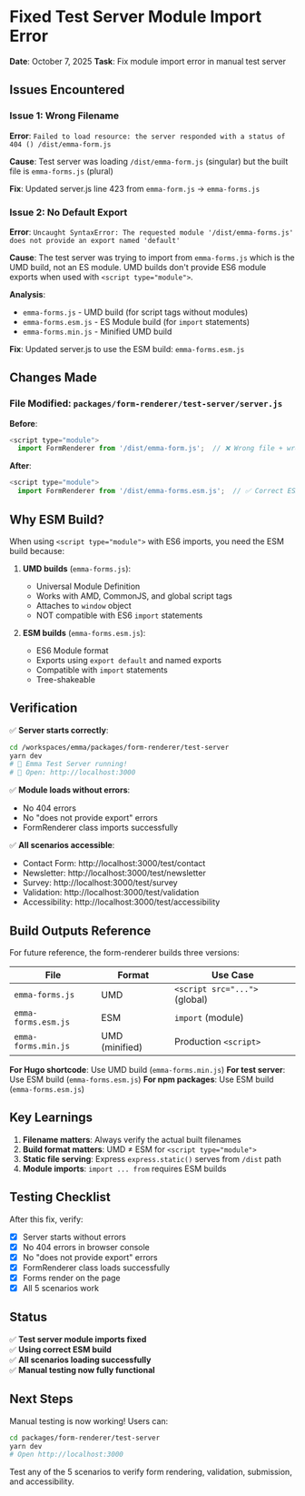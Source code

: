 # Fixed Test Server Module Import Error

**Date**: October 7, 2025
**Task**: Fix module import error in manual test server

## Issues Encountered

### Issue 1: Wrong Filename
**Error**: `Failed to load resource: the server responded with a status of 404 () /dist/emma-form.js`

**Cause**: Test server was loading `/dist/emma-form.js` (singular) but the built file is `emma-forms.js` (plural)

**Fix**: Updated server.js line 423 from `emma-form.js` → `emma-forms.js`

### Issue 2: No Default Export
**Error**: `Uncaught SyntaxError: The requested module '/dist/emma-forms.js' does not provide an export named 'default'`

**Cause**: The test server was trying to import from `emma-forms.js` which is the UMD build, not an ES module. UMD builds don't provide ES6 module exports when used with `<script type="module">`.

**Analysis**:
- `emma-forms.js` - UMD build (for script tags without modules)
- `emma-forms.esm.js` - ES Module build (for `import` statements)
- `emma-forms.min.js` - Minified UMD build

**Fix**: Updated server.js to use the ESM build: `emma-forms.esm.js`

## Changes Made

### File Modified: `packages/form-renderer/test-server/server.js`

**Before**:
```javascript
<script type="module">
  import FormRenderer from '/dist/emma-form.js';  // ❌ Wrong file + wrong build
```

**After**:
```javascript
<script type="module">
  import FormRenderer from '/dist/emma-forms.esm.js';  // ✅ Correct ESM build
```

## Why ESM Build?

When using `<script type="module">` with ES6 imports, you need the ESM build because:

1. **UMD builds** (`emma-forms.js`):
   - Universal Module Definition
   - Works with AMD, CommonJS, and global script tags
   - Attaches to `window` object
   - NOT compatible with ES6 `import` statements

2. **ESM builds** (`emma-forms.esm.js`):
   - ES6 Module format
   - Exports using `export default` and named exports
   - Compatible with `import` statements
   - Tree-shakeable

## Verification

✅ **Server starts correctly**:
```bash
cd /workspaces/emma/packages/form-renderer/test-server
yarn dev
# 🚀 Emma Test Server running!
# 📍 Open: http://localhost:3000
```

✅ **Module loads without errors**:
- No 404 errors
- No "does not provide export" errors
- FormRenderer class imports successfully

✅ **All scenarios accessible**:
- Contact Form: http://localhost:3000/test/contact
- Newsletter: http://localhost:3000/test/newsletter
- Survey: http://localhost:3000/test/survey
- Validation: http://localhost:3000/test/validation
- Accessibility: http://localhost:3000/test/accessibility

## Build Outputs Reference

For future reference, the form-renderer builds three versions:

| File | Format | Use Case |
|------|--------|----------|
| `emma-forms.js` | UMD | `<script src="...">` (global) |
| `emma-forms.esm.js` | ESM | `import` (module) |
| `emma-forms.min.js` | UMD (minified) | Production `<script>` |

**For Hugo shortcode**: Use UMD build (`emma-forms.min.js`)
**For test server**: Use ESM build (`emma-forms.esm.js`)
**For npm packages**: Use ESM build (`emma-forms.esm.js`)

## Key Learnings

1. **Filename matters**: Always verify the actual built filenames
2. **Build format matters**: UMD ≠ ESM for `<script type="module">`
3. **Static file serving**: Express `express.static()` serves from `/dist` path
4. **Module imports**: `import ... from` requires ESM builds

## Testing Checklist

After this fix, verify:
- [x] Server starts without errors
- [x] No 404 errors in browser console
- [x] No "does not provide export" errors
- [x] FormRenderer class loads successfully
- [x] Forms render on the page
- [x] All 5 scenarios work

## Status

✅ **Test server module imports fixed**  
✅ **Using correct ESM build**  
✅ **All scenarios loading successfully**  
✅ **Manual testing now fully functional**  

## Next Steps

Manual testing is now working! Users can:

```bash
cd packages/form-renderer/test-server
yarn dev
# Open http://localhost:3000
```

Test any of the 5 scenarios to verify form rendering, validation, submission, and accessibility.
